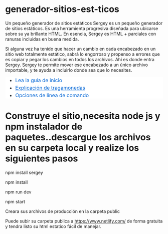 # generador-sitios-est-ticos
 Un pequeño generador de sitios estáticos
Sergey es un pequeño generador de sitios estáticos. Es una herramienta progresiva diseñada para ubicarse sobre su ya brillante HTML. En esencia, Sergey es HTML + parciales con ranuras incluidas en buena medida.

Si alguna vez ha tenido que hacer un cambio en cada encabezado en un sitio web totalmente estático, sabrá lo engorroso y propenso a errores que es copiar y pegar los cambios en todos los archivos. Ahí es donde entra Sergey. Sergey te permite mover ese encabezado a un único archivo importable, y te ayuda a incluirlo donde sea que lo necesites.

<ul style="background-color: white; box-sizing: border-box; color: #24292e; font-family: -apple-system, BlinkMacSystemFont, &quot;Segoe UI&quot;, Helvetica, Arial, sans-serif, &quot;Apple Color Emoji&quot;, &quot;Segoe UI Emoji&quot;; font-size: 16px; margin-bottom: 16px; margin-top: 0px; padding-left: 2em;">
<li style="box-sizing: border-box;"><a href="https://sergey.cool/#get-started" rel="nofollow" style="background-color: initial; box-sizing: border-box; color: #0366d6; text-decoration-line: none;">Lea la guía de inicio</a></li>
<li style="box-sizing: border-box; margin-top: 0.25em;"><a href="https://sergey.cool/slots/" rel="nofollow" style="background-color: initial; box-sizing: border-box; color: #0366d6; outline-width: 0px;"><span style="box-sizing: border-box; vertical-align: inherit;">Explicación de tragamonedas</span></a></li>
<li style="box-sizing: border-box; margin-top: 0.25em;"><a href="https://sergey.cool/options/" rel="nofollow" style="background-color: initial; box-sizing: border-box; color: #0366d6; text-decoration-line: none;">Opciones de línea de comando</a></li>
</ul>


# Construye el sitio,necesita node js y npm instalador de paquetes..descargue los archivos en su carpeta local y realize los siguientes pasos
npm install sergey

npm install

npm run dev

npm start

Creara sus archivos de producción en la carpeta public

Puede subir su carpeta publica a https://www.netlify.com/ de forma gratuita y tendra listo su html estatico fácil de manejar.
